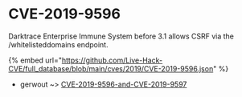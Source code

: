 # CVE-2019-9596

Darktrace Enterprise Immune System before 3.1 allows CSRF via the /whitelisteddomains endpoint.

{% embed url="https://github.com/Live-Hack-CVE/full_database/blob/main/cves/2019/CVE-2019-9596.json" %}


* gerwout ~> [CVE-2019-9596-and-CVE-2019-9597](https://www.alice-snow.ru/2019/database/cve-2019-9596/cve-2019-9596-and-cve-2019-9597-gerwout)